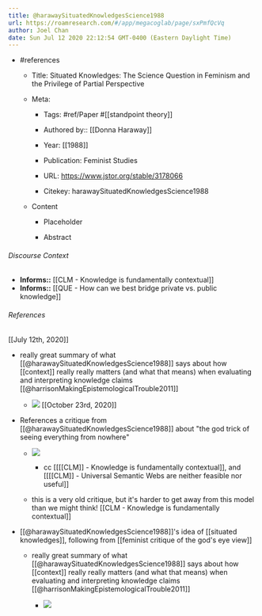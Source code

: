 ```yaml
---
title: @harawaySituatedKnowledgesScience1988
url: https://roamresearch.com/#/app/megacoglab/page/sxPmfQcVq
author: Joel Chan
date: Sun Jul 12 2020 22:12:54 GMT-0400 (Eastern Daylight Time)
---
```


- #references

    - Title: Situated Knowledges: The Science Question in Feminism and the Privilege of Partial Perspective

    - Meta:

        - Tags: #ref/Paper #[[standpoint theory]]

        - Authored by::  [[Donna Haraway]]

        - Year: [[1988]]

        - Publication: Feminist Studies

        - URL: https://www.jstor.org/stable/3178066

        - Citekey: harawaySituatedKnowledgesScience1988

    - Content

        - Placeholder

        - Abstract

###### Discourse Context

- **Informs::** [[CLM - Knowledge is fundamentally contextual]]
- **Informs::** [[QUE - How can we best bridge private vs. public knowledge]]

###### References

[[July 12th, 2020]]

- really great summary of what [[@harawaySituatedKnowledgesScience1988]] says about how [[context]] really really matters (and what that means) when evaluating and interpreting knowledge claims [[@harrisonMakingEpistemologicalTrouble2011]]

    - ![](https://firebasestorage.googleapis.com/v0/b/firescript-577a2.appspot.com/o/imgs%2Fapp%2Fmegacoglab%2FUMEyGlsYop.png?alt=media&token=6d4ce0df-ed3f-4b47-9243-454d2831bb91)
[[October 23rd, 2020]]

- References a critique from [[@harawaySituatedKnowledgesScience1988]] about "the god trick of seeing everything from nowhere"

    - ![](https://firebasestorage.googleapis.com/v0/b/firescript-577a2.appspot.com/o/imgs%2Fapp%2Fmegacoglab%2FaR4inN4Bwi.png?alt=media&token=8df63f95-0e55-4141-9c68-8112406214f7)

        - cc [[[[CLM]] - Knowledge is fundamentally contextual]], and [[[[CLM]] - Universal Semantic Webs are neither feasible nor useful]]

    - this is a very old critique, but it's harder to get away from this model than we might think!
[[CLM - Knowledge is fundamentally contextual]]

- [[@harawaySituatedKnowledgesScience1988]]'s idea of [[situated knowledges]], following from [[feminist critique of the god's eye view]]

    - really great summary of what [[@harawaySituatedKnowledgesScience1988]] says about how [[context]] really really matters (and what that means) when evaluating and interpreting knowledge claims [[@harrisonMakingEpistemologicalTrouble2011]]

        - ![](https://firebasestorage.googleapis.com/v0/b/firescript-577a2.appspot.com/o/imgs%2Fapp%2Fmegacoglab%2FUMEyGlsYop.png?alt=media&token=6d4ce0df-ed3f-4b47-9243-454d2831bb91)
